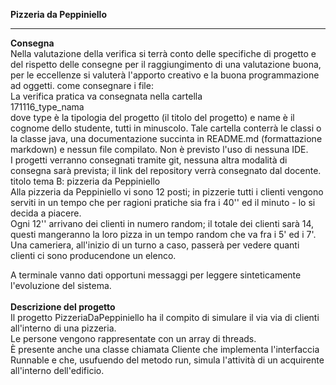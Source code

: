 <B> Pizzeria da Peppiniello </B> <HR>
<B> Consegna </B> <BR>
Nella valutazione della verifica si terrà conto delle specifiche di progetto e del rispetto delle consegne per il raggiungimento di una valutazione buona, per le eccellenze si valuterà l'apporto creativo e la buona programmazione ad oggetti.
come consegnare i file: <BR>
La verifica pratica va consegnata nella cartella <BR>
171116_type_nama <BR>
dove type è la tipologia del progetto (il titolo del progetto) e name è il cognome dello studente, tutti in minuscolo. Tale cartella conterrà le classi o la classe java, una documentazione succinta in README.md (formattazione markdown) e nessun file compilato. Non è previsto l'uso di nessuna IDE. <BR>
I progetti verranno consegnati tramite git, nessuna altra modalità di consegna sarà prevista; il link del repository verrà consegnato dal docente.
<BR>
titolo tema B: pizzeria da Peppiniello
<BR>
    Alla pizzeria da Peppiniello vi sono 12 posti; in pizzerie tutti i clienti vengono serviti in un tempo che per ragioni pratiche sia fra i 40'' ed il minuto - lo si decida a piacere. <BR>
    Ogni 12'' arrivano dei clienti in numero random; il totale dei clienti sarà 14, questi mangeranno la loro pizza in un tempo random che va fra i 5' ed i 7'. <BR>
    Una cameriera, all'inizio di un turno a caso, passerà per vedere quanti clienti ci sono producendone un elenco. <BR>


A terminale vanno dati opportuni messaggi per leggere sinteticamente l'evoluzione del sistema. <BR> <BR>
<B> Descrizione del progetto </B> <BR>
Il progetto PizzeriaDaPeppiniello ha il compito di simulare il via via di clienti all'interno di una pizzeria. <BR>
Le persone vengono rappresentate con un array di threads. <BR>
È presente anche una classe chiamata Cliente che implementa l'interfaccia Runnable e che, usufuendo del metodo run, simula l'attività di un acquirente all'interno dell'edificio.
